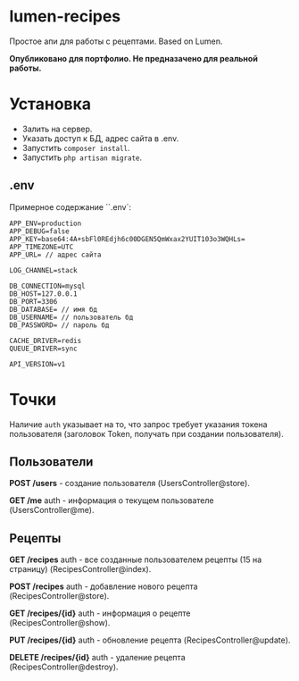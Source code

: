 # lumen-recipes
Простое апи для работы с рецептами. Based on Lumen.

**Опубликовано для портфолио. Не предназачено для реальной работы.**

# Установка

- Залить на сервер.
- Указать доступ к БД, адрес сайта в .env.
- Запустить `composer install`.
- Запустить `php artisan migrate`.

## .env

Примерное содержание ``.env`:

```
APP_ENV=production
APP_DEBUG=false
APP_KEY=base64:4A+sbFl0REdjh6c00DGEN5QmWxax2YUIT103o3WQHLs=
APP_TIMEZONE=UTC
APP_URL= // адрес сайта

LOG_CHANNEL=stack

DB_CONNECTION=mysql
DB_HOST=127.0.0.1
DB_PORT=3306
DB_DATABASE= // имя бд
DB_USERNAME= // пользователь бд
DB_PASSWORD= // пароль бд

CACHE_DRIVER=redis
QUEUE_DRIVER=sync

API_VERSION=v1
```

# Точки

Наличие `auth` указывает на то, что запрос требует указания токена пользователя (заголовок Token, получать при создании пользователя).

## Пользователи

**POST /users** - создание пользователя (UsersController@store).

**GET /me** auth - информация о текущем пользователе (UsersController@me).

## Рецепты

**GET /recipes** auth - все созданные пользователем рецепты (15 на страницу) (RecipesController@index).

**POST /recipes** auth - добавление нового рецепта (RecipesController@store).

**GET /recipes/{id}** auth - информация о рецепте (RecipesController@show).

**PUT /recipes/{id}** auth - обновление рецепта (RecipesController@update).

**DELETE /recipes/{id}** auth - удаление рецепта (RecipesController@destroy).
